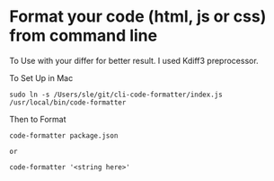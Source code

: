 # Format your code (html, js or css) from command line

To Use with your differ for better result. I used Kdiff3 preprocessor.

To Set Up in Mac
```
sudo ln -s /Users/sle/git/cli-code-formatter/index.js /usr/local/bin/code-formatter
```

Then to Format
```
code-formatter package.json

or

code-formatter '<string here>'
```
